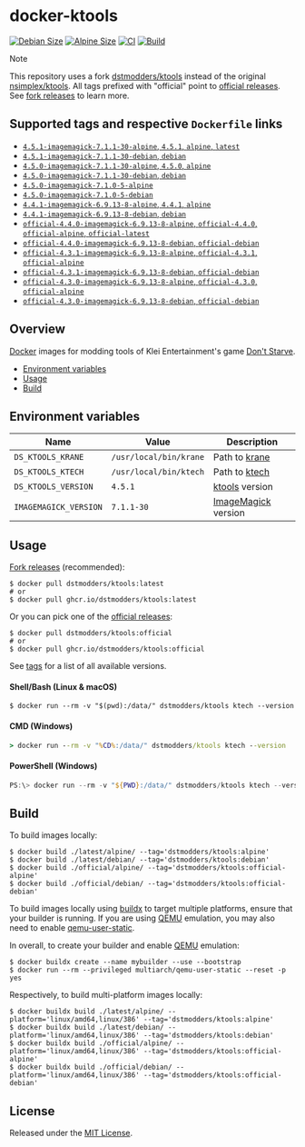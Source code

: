 # docker-ktools

[![Debian Size]](https://hub.docker.com/r/dstmodders/ktools)
[![Alpine Size]](https://hub.docker.com/r/dstmodders/ktools)
[![CI]](https://github.com/dstmodders/docker-ktools/actions/workflows/ci.yml)
[![Build]](https://github.com/dstmodders/docker-ktools/actions/workflows/build.yml)

> [!NOTE]
> This repository uses a fork [dstmodders/ktools] instead of the original
> [nsimplex/ktools]. All tags prefixed with "official" point to
> [official releases]. See [fork releases] to learn more.

## Supported tags and respective `Dockerfile` links

- [`4.5.1-imagemagick-7.1.1-30-alpine`, `4.5.1`, `alpine`, `latest`](https://github.com/dstmodders/docker-ktools/blob/0ac9a2b28fbd4f91448884e82fd2f371333a2b8d/latest/alpine/Dockerfile)
- [`4.5.1-imagemagick-7.1.1-30-debian`, `debian`](https://github.com/dstmodders/docker-ktools/blob/0ac9a2b28fbd4f91448884e82fd2f371333a2b8d/latest/debian/Dockerfile)
- [`4.5.0-imagemagick-7.1.1-30-alpine`, `4.5.0`, `alpine`](https://github.com/dstmodders/docker-ktools/blob/0ac9a2b28fbd4f91448884e82fd2f371333a2b8d/latest/alpine/Dockerfile)
- [`4.5.0-imagemagick-7.1.1-30-debian`, `debian`](https://github.com/dstmodders/docker-ktools/blob/0ac9a2b28fbd4f91448884e82fd2f371333a2b8d/latest/debian/Dockerfile)
- [`4.5.0-imagemagick-7.1.0-5-alpine`](https://github.com/dstmodders/docker-ktools/blob/ef2d40c3fc2e675ca492371e0e539f13449a1846/latest/alpine/Dockerfile)
- [`4.5.0-imagemagick-7.1.0-5-debian`](https://github.com/dstmodders/docker-ktools/blob/ef2d40c3fc2e675ca492371e0e539f13449a1846/latest/debian/Dockerfile)
- [`4.4.1-imagemagick-6.9.13-8-alpine`, `4.4.1`, `alpine`](https://github.com/dstmodders/docker-ktools/blob/0ac9a2b28fbd4f91448884e82fd2f371333a2b8d/latest/alpine/Dockerfile)
- [`4.4.1-imagemagick-6.9.13-8-debian`, `debian`](https://github.com/dstmodders/docker-ktools/blob/0ac9a2b28fbd4f91448884e82fd2f371333a2b8d/latest/debian/Dockerfile)
- [`official-4.4.0-imagemagick-6.9.13-8-alpine`, `official-4.4.0`, `official-alpine`, `official-latest`](https://github.com/dstmodders/docker-ktools/blob/0ac9a2b28fbd4f91448884e82fd2f371333a2b8d/official/alpine/Dockerfile)
- [`official-4.4.0-imagemagick-6.9.13-8-debian`, `official-debian`](https://github.com/dstmodders/docker-ktools/blob/0ac9a2b28fbd4f91448884e82fd2f371333a2b8d/official/debian/Dockerfile)
- [`official-4.3.1-imagemagick-6.9.13-8-alpine`, `official-4.3.1`, `official-alpine`](https://github.com/dstmodders/docker-ktools/blob/0ac9a2b28fbd4f91448884e82fd2f371333a2b8d/official/alpine/Dockerfile)
- [`official-4.3.1-imagemagick-6.9.13-8-debian`, `official-debian`](https://github.com/dstmodders/docker-ktools/blob/0ac9a2b28fbd4f91448884e82fd2f371333a2b8d/official/debian/Dockerfile)
- [`official-4.3.0-imagemagick-6.9.13-8-alpine`, `official-4.3.0`, `official-alpine`](https://github.com/dstmodders/docker-ktools/blob/0ac9a2b28fbd4f91448884e82fd2f371333a2b8d/official/alpine/Dockerfile)
- [`official-4.3.0-imagemagick-6.9.13-8-debian`, `official-debian`](https://github.com/dstmodders/docker-ktools/blob/0ac9a2b28fbd4f91448884e82fd2f371333a2b8d/official/debian/Dockerfile)

## Overview

[Docker] images for modding tools of Klei Entertainment's game
[Don't Starve].

- [Environment variables](#environment-variables)
- [Usage](#usage)
- [Build](#build)

## Environment variables

| Name                  | Value                  | Description           |
| --------------------- | ---------------------- | --------------------- |
| `DS_KTOOLS_KRANE`     | `/usr/local/bin/krane` | Path to [krane]       |
| `DS_KTOOLS_KTECH`     | `/usr/local/bin/ktech` | Path to [ktech]       |
| `DS_KTOOLS_VERSION`   | `4.5.1`                | [ktools] version      |
| `IMAGEMAGICK_VERSION` | `7.1.1-30`             | [ImageMagick] version |

## Usage

[Fork releases] (recommended):

```shell
$ docker pull dstmodders/ktools:latest
# or
$ docker pull ghcr.io/dstmodders/ktools:latest
```

Or you can pick one of the [official releases]:

```shell
$ docker pull dstmodders/ktools:official
# or
$ docker pull ghcr.io/dstmodders/ktools:official
```

See [tags] for a list of all available versions.

#### Shell/Bash (Linux & macOS)

```shell
$ docker run --rm -v "$(pwd):/data/" dstmodders/ktools ktech --version
```

#### CMD (Windows)

```cmd
> docker run --rm -v "%CD%:/data/" dstmodders/ktools ktech --version
```

#### PowerShell (Windows)

```powershell
PS:\> docker run --rm -v "${PWD}:/data/" dstmodders/ktools ktech --version
```

## Build

To build images locally:

```shell
$ docker build ./latest/alpine/ --tag='dstmodders/ktools:alpine'
$ docker build ./latest/debian/ --tag='dstmodders/ktools:debian'
$ docker build ./official/alpine/ --tag='dstmodders/ktools:official-alpine'
$ docker build ./official/debian/ --tag='dstmodders/ktools:official-debian'
```

To build images locally using [buildx] to target multiple platforms, ensure that
your builder is running. If you are using [QEMU] emulation, you may also need to
enable [qemu-user-static].

In overall, to create your builder and enable [QEMU] emulation:

```shell
$ docker buildx create --name mybuilder --use --bootstrap
$ docker run --rm --privileged multiarch/qemu-user-static --reset -p yes
```

Respectively, to build multi-platform images locally:

```shell
$ docker buildx build ./latest/alpine/ --platform='linux/amd64,linux/386' --tag='dstmodders/ktools:alpine'
$ docker buildx build ./latest/debian/ --platform='linux/amd64,linux/386' --tag='dstmodders/ktools:debian'
$ docker buildx build ./official/alpine/ --platform='linux/amd64,linux/386' --tag='dstmodders/ktools:official-alpine'
$ docker buildx build ./official/debian/ --platform='linux/amd64,linux/386' --tag='dstmodders/ktools:official-debian'
```

## License

Released under the [MIT License](https://opensource.org/licenses/MIT).

[@nsimplex]: https://github.com/nsimplex
[alpine size]: https://img.shields.io/docker/image-size/dstmodders/ktools/alpine?label=alpine%20size&logo=docker
[build]: https://img.shields.io/github/actions/workflow/status/dstmodders/docker-ktools/build.yml?branch=main&label=build&logo=github
[buildx]: https://github.com/docker/buildx
[ci]: https://img.shields.io/github/actions/workflow/status/dstmodders/docker-ktools/ci.yml?branch=main&label=ci&logo=github
[debian size]: https://img.shields.io/docker/image-size/dstmodders/ktools/debian?label=debian%20size&logo=docker
[docker]: https://www.docker.com/
[don't starve]: https://www.klei.com/games/dont-starve
[dstmodders/ktools]: https://github.com/dstmodders/ktools
[fork releases]: https://github.com/dstmodders/ktools/releases
[gcc]: https://gcc.gnu.org/
[imagemagick]: https://imagemagick.org/index.php
[krane]: https://github.com/nsimplex/ktools#krane
[ktech]: https://github.com/nsimplex/ktools#ktech
[ktools]: https://github.com/nsimplex/ktools
[latest state]: https://github.com/nsimplex/ktools/tree/a1d1362bdb2b9aa9146d7177fbf0e351eab414ba
[nsimplex/ktools]: https://github.com/nsimplex/ktools
[official releases]: https://github.com/nsimplex/ktools/releases
[official]: https://github.com/nsimplex/ktools/releases
[qemu-user-static]: https://github.com/multiarch/qemu-user-static
[qemu]: https://www.qemu.org/
[tags]: https://hub.docker.com/r/dstmodders/ktools/tags
[v4.4.0]: https://github.com/dstmodders/ktools/releases/tag/4.4.0
[v4.4.1]: https://github.com/dstmodders/ktools/releases/tag/v4.4.1
